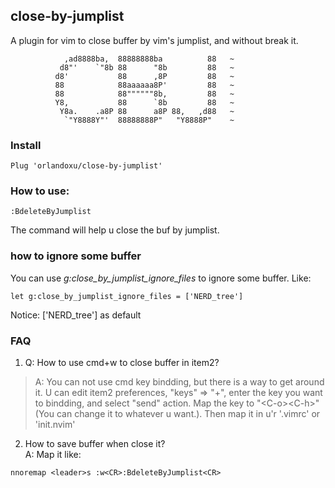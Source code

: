 ## close-by-jumplist  

A plugin for vim to close buffer by vim's jumplist, and without break it.


                ,ad8888ba,  88888888ba          88   ~
               d8"'    `"8b 88      "8b         88   ~
              d8'           88      ,8P         88   ~
              88            88aaaaaa8P'         88   ~
              88            88""""""8b,         88   ~
              Y8,           88      `8b         88   ~
               Y8a.    .a8P 88      a8P 88,   ,d88   ~
                `"Y8888Y"'  88888888P"   "Y8888P"    ~

### Install  
```
Plug 'orlandoxu/close-by-jumplist'
```

### How to use:
```
:BdeleteByJumplist
```
The  command will help u close the buf by jumplist.

### how to ignore some buffer                      
You can use *g:close_by_jumplist_ignore_files* to ignore some buffer.
Like:
```viml
let g:close_by_jumplist_ignore_files = ['NERD_tree']
```
Notice: ['NERD_tree'] as default

### FAQ
1. Q: How to use cmd+w to close buffer in item2?  
> A: You can not use cmd key bindding, but there is a way to get around it.
> U can edit item2 preferences, "keys" => "+", enter the key you want to bindding, and select "send" action. Map the key to "\<C-o>\<C-h>" (You can change it to whatever u want.). Then map it in u'r '.vimrc' or 'init.nvim'

2. How to save buffer when close it?  
A: Map it like:
```
nnoremap <leader>s :w<CR>:BdeleteByJumplist<CR>
```
